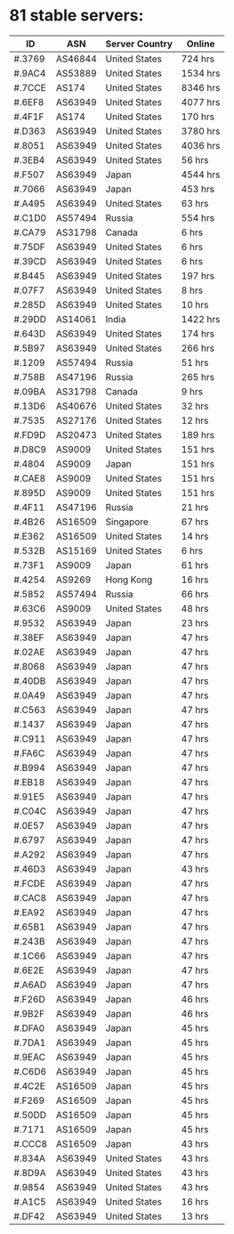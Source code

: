 # 81 stable servers:

| ID | ASN | Server Country | Online |
| ------ | ------ | ------ | ------ |
| #.3769 | AS46844 | United States | 724 hrs |
| #.9AC4 | AS53889 | United States | 1534 hrs |
| #.7CCE | AS174 | United States | 8346 hrs |
| #.6EF8 | AS63949 | United States | 4077 hrs |
| #.4F1F | AS174 | United States | 170 hrs |
| #.D363 | AS63949 | United States | 3780 hrs |
| #.8051 | AS63949 | United States | 4036 hrs |
| #.3EB4 | AS63949 | United States | 56 hrs |
| #.F507 | AS63949 | Japan | 4544 hrs |
| #.7066 | AS63949 | Japan | 453 hrs |
| #.A495 | AS63949 | United States | 63 hrs |
| #.C1D0 | AS57494 | Russia | 554 hrs |
| #.CA79 | AS31798 | Canada | 6 hrs |
| #.75DF | AS63949 | United States | 6 hrs |
| #.39CD | AS63949 | United States | 6 hrs |
| #.B445 | AS63949 | United States | 197 hrs |
| #.07F7 | AS63949 | United States | 8 hrs |
| #.285D | AS63949 | United States | 10 hrs |
| #.29DD | AS14061 | India | 1422 hrs |
| #.643D | AS63949 | United States | 174 hrs |
| #.5B97 | AS63949 | United States | 266 hrs |
| #.1209 | AS57494 | Russia | 51 hrs |
| #.758B | AS47196 | Russia | 265 hrs |
| #.09BA | AS31798 | Canada | 9 hrs |
| #.13D6 | AS40676 | United States | 32 hrs |
| #.7535 | AS27176 | United States | 12 hrs |
| #.FD9D | AS20473 | United States | 189 hrs |
| #.D8C9 | AS9009 | United States | 151 hrs |
| #.4804 | AS9009 | Japan | 151 hrs |
| #.CAE8 | AS9009 | United States | 151 hrs |
| #.895D | AS9009 | United States | 151 hrs |
| #.4F11 | AS47196 | Russia | 21 hrs |
| #.4B26 | AS16509 | Singapore | 67 hrs |
| #.E362 | AS16509 | United States | 14 hrs |
| #.532B | AS15169 | United States | 6 hrs |
| #.73F1 | AS9009 | Japan | 61 hrs |
| #.4254 | AS9269 | Hong Kong | 16 hrs |
| #.5852 | AS57494 | Russia | 66 hrs |
| #.63C6 | AS9009 | United States | 48 hrs |
| #.9532 | AS63949 | Japan | 23 hrs |
| #.38EF | AS63949 | Japan | 47 hrs |
| #.02AE | AS63949 | Japan | 47 hrs |
| #.8068 | AS63949 | Japan | 47 hrs |
| #.40DB | AS63949 | Japan | 47 hrs |
| #.0A49 | AS63949 | Japan | 47 hrs |
| #.C563 | AS63949 | Japan | 47 hrs |
| #.1437 | AS63949 | Japan | 47 hrs |
| #.C911 | AS63949 | Japan | 47 hrs |
| #.FA6C | AS63949 | Japan | 47 hrs |
| #.B994 | AS63949 | Japan | 47 hrs |
| #.EB18 | AS63949 | Japan | 47 hrs |
| #.91E5 | AS63949 | Japan | 47 hrs |
| #.C04C | AS63949 | Japan | 47 hrs |
| #.0E57 | AS63949 | Japan | 47 hrs |
| #.6797 | AS63949 | Japan | 47 hrs |
| #.A292 | AS63949 | Japan | 47 hrs |
| #.46D3 | AS63949 | Japan | 43 hrs |
| #.FCDE | AS63949 | Japan | 47 hrs |
| #.CAC8 | AS63949 | Japan | 47 hrs |
| #.EA92 | AS63949 | Japan | 47 hrs |
| #.65B1 | AS63949 | Japan | 47 hrs |
| #.243B | AS63949 | Japan | 47 hrs |
| #.1C66 | AS63949 | Japan | 47 hrs |
| #.6E2E | AS63949 | Japan | 47 hrs |
| #.A6AD | AS63949 | Japan | 47 hrs |
| #.F26D | AS63949 | Japan | 46 hrs |
| #.9B2F | AS63949 | Japan | 46 hrs |
| #.DFA0 | AS63949 | Japan | 45 hrs |
| #.7DA1 | AS63949 | Japan | 45 hrs |
| #.9EAC | AS63949 | Japan | 45 hrs |
| #.C6D6 | AS63949 | Japan | 45 hrs |
| #.4C2E | AS16509 | Japan | 45 hrs |
| #.F269 | AS16509 | Japan | 45 hrs |
| #.50DD | AS16509 | Japan | 45 hrs |
| #.7171 | AS16509 | Japan | 45 hrs |
| #.CCC8 | AS16509 | Japan | 43 hrs |
| #.834A | AS63949 | United States | 43 hrs |
| #.8D9A | AS63949 | United States | 43 hrs |
| #.9854 | AS63949 | United States | 43 hrs |
| #.A1C5 | AS63949 | United States | 16 hrs |
| #.DF42 | AS63949 | United States | 13 hrs |

